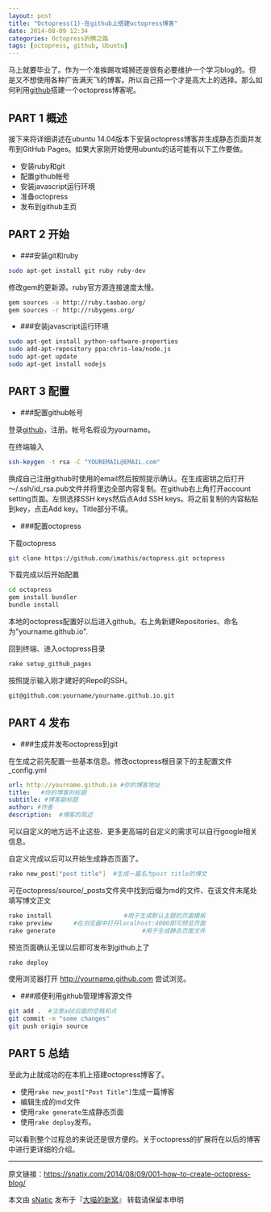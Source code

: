 ```yaml
---
layout: post
title: "Octopress(1)-在github上搭建octopress博客"
date: 2014-08-09 12:34
categories: Octopress折腾之路
tags: [octopress, github, Ubuntu]
---
```


马上就要毕业了。作为一个准挨踢攻城狮还是很有必要维护一个学习blog的。但是又不想使用各种广告满天飞的博客。所以自己搭一个才是高大上的选择。那么如何利用[github](http://github.com)搭建一个octopress博客呢。

<!--more-->

## PART 1 概述

接下来将详细讲述在ubuntu 14.04版本下安装octopress博客并生成静态页面并发布到GitHub Pages。如果大家刚开始使用ubuntu的话可能有以下工作要做。

- 安装ruby和git
- 配置github帐号
- 安装javascript运行环境
- 准备octopress
- 发布到github主页

## PART 2 开始

- ###安装git和ruby

``` bash
sudo apt-get install git ruby ruby-dev
```

修改gem的更新源。ruby官方源连接速度太慢。

``` bash
gem sources -a http://ruby.taobao.org/
gem sources -r http://rubygems.org/
```

- ###安装javascript运行环境

``` bash
sudo apt-get install python-software-properties
sudo add-apt-repository ppa:chris-lea/node.js
sudo apt-get update
sudo apt-get install nodejs
```

## PART 3 配置

- ###配置github帐号

登录[github](http://github.com)，注册。帐号名假设为yourname。

在终端输入

```bash
ssh-keygen -t rsa -C "YOUREMAIL@EMAIL.com"
```

换成自己注册github时使用的email然后按照提示确认。在生成密钥之后打开 ～/.ssh/id_rsa.pub文件并将里边全部内容复制。在github右上角打开account setting页面。左侧选择SSH keys然后点Add SSH keys。将之前复制的内容粘贴到key，点击Add key。Title部分不填。

- ###配置octopress

下载octopress

```bash
git clone https://github.com/imathis/octopress.git octopress
```

下载完成以后开始配置

```bash
cd octopress
gem install bundler
bundle install
```

本地的octopress配置好以后进入github。右上角新建Repositories、命名为"yourname.github.io".

回到终端、进入octopress目录

```bash
rake setup_github_pages
```

按照提示输入刚才建好的Repo的SSH。

```bash
git@github.com:yourname/yourname.github.io.git
```

## PART 4 发布

- ###生成并发布octopress到git

在生成之前先配置一些基本信息。修改octopress根目录下的主配置文件_config.yml

``` yaml
url: http://yourname.github.io #你的博客地址
title:   #你的博客的标题
subtitle: #博客副标题
author: #作者
description:  #博客的简述
```

可以自定义的地方远不止这些、更多更高端的自定义的需求可以自行google相关信息。

自定义完成以后可以开始生成静态页面了。

```bash
rake new_post["post title"]  #生成一篇名为post title的博文
```

可在octopress/source/_posts文件夹中找到后缀为md的文件、在该文件末尾处填写博文正文

```bash
rake install                    #用于生成默认主题的页面模板
rake preview      #在浏览器中打开localhost:4000即可预览页面
rake generate                        #用于生成静态页面文件
```

预览页面确认无误以后即可发布到github上了

```bash
rake deploy
```

使用浏览器打开 http://yourname.github.com 尝试浏览。

- ###顺便利用github管理博客源文件

```bash
git add .  #注意add后面的空格和点
git commit -m "some changes"
git push origin source
```

## PART 5 总结

至此为止就成功的在本机上搭建octopress博客了。

- 使用`rake new_post["Post Title"]`生成一篇博客
- 编辑生成的md文件
- 使用`rake generate`生成静态页面
- 使用`rake deploy`发布。

可以看到整个过程总的来说还是很方便的。关于octopress的扩展将在以后的博客中进行更详细的介绍。

---

原文链接：https://snatix.com/2014/08/09/001-how-to-create-octopress-blog/

本文由 [sNatic](https://github.com/sNaticY) 发布于『[大喵的新窝](https://snatix.com)』 转载请保留本申明

